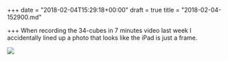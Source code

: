 +++
date = "2018-02-04T15:29:18+00:00"
draft = true
title = "2018-02-04-152900.md"

+++
When recording the 34-cubes in 7 minutes video last week I accidentally lined up a photo that looks like the iPad is just a frame.

![](/uploads/2018/02/04/cubing.jpg)